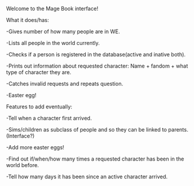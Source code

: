 Welcome to the Mage Book interface!

What it does/has: 

-Gives number of how many people are in WE.

-Lists all people in the world currently.

-Checks if a person is registered in the database(active and inative both).

-Prints out information about requested character: Name + fandom + what type of character they are.

-Catches invalid requests and repeats question.

-Easter egg!


Features to add eventually:

-Tell when a character first arrived.

-Sims/children as subclass of people and so they can be linked to parents. (Interface?)

-Add more easter eggs!

-Find out if/when/how many times a requested character has been in the world before.

-Tell how many days it has been since an active character arrived.
